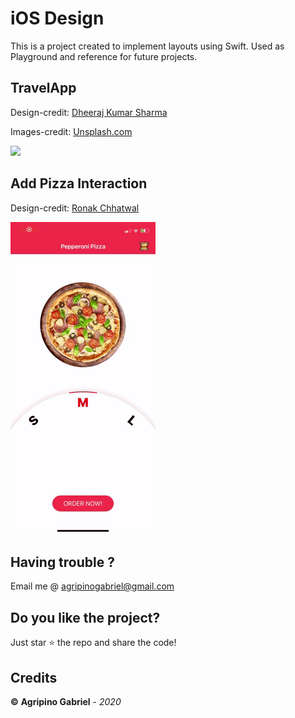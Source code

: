 # iOS Design
This is a project created to implement layouts using Swift. 
Used as Playground and reference for future projects.

## TravelApp 

Design-credit: <a href="https://github.com/dheerajghub/Design_to_code">Dheeraj Kumar Sharma</a>

Images-credit: <a href="https://unsplash.com/">Unsplash.com</a>

<img src="https://github.com/agripinogabriel/ios-design/blob/main/TravelApp/Screenshots/capture.gif">

## Add Pizza Interaction

Design-credit: <a href="https://dribbble.com/shots/9324353-Add-Pizza-Interaction-Free-UI-kit">Ronak Chhatwal</a>

<img src="https://github.com/agripinogabriel/ios-design/blob/main/Add%20Pizza%20Interaction/screenshots/capture.gif">


## Having trouble ?
Email me @ agripinogabriel@gmail.com

## Do you like the project?
Just star ⭐️  the repo and share the code!

## Credits
**©** **Agripino Gabriel** - *2020*
